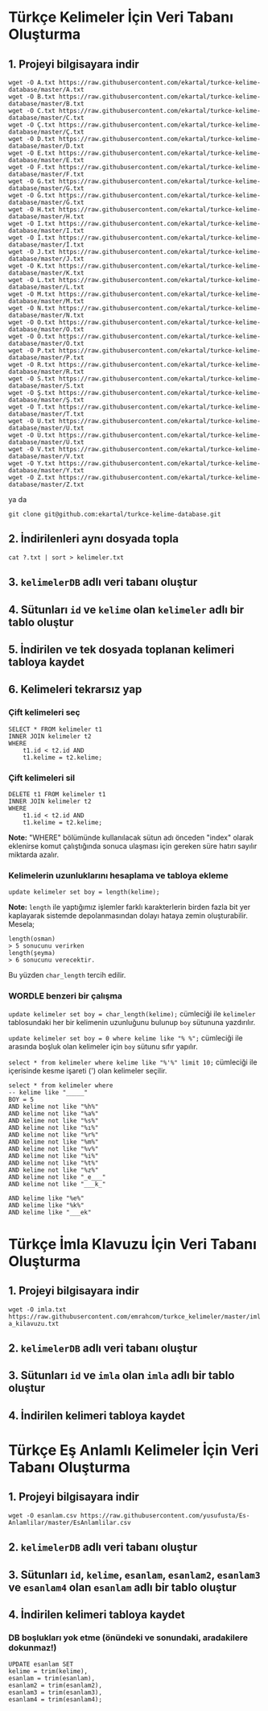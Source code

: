 # Türkçe Kelimeler İçin Veri Tabanı Oluşturma
## 1. Projeyi bilgisayara indir
  ```
  wget -O A.txt https://raw.githubusercontent.com/ekartal/turkce-kelime-database/master/A.txt
  wget -O B.txt https://raw.githubusercontent.com/ekartal/turkce-kelime-database/master/B.txt
  wget -O C.txt https://raw.githubusercontent.com/ekartal/turkce-kelime-database/master/C.txt
  wget -O Ç.txt https://raw.githubusercontent.com/ekartal/turkce-kelime-database/master/Ç.txt
  wget -O D.txt https://raw.githubusercontent.com/ekartal/turkce-kelime-database/master/D.txt
  wget -O E.txt https://raw.githubusercontent.com/ekartal/turkce-kelime-database/master/E.txt
  wget -O F.txt https://raw.githubusercontent.com/ekartal/turkce-kelime-database/master/F.txt
  wget -O G.txt https://raw.githubusercontent.com/ekartal/turkce-kelime-database/master/G.txt
  wget -O Ğ.txt https://raw.githubusercontent.com/ekartal/turkce-kelime-database/master/Ğ.txt
  wget -O H.txt https://raw.githubusercontent.com/ekartal/turkce-kelime-database/master/H.txt
  wget -O I.txt https://raw.githubusercontent.com/ekartal/turkce-kelime-database/master/I.txt
  wget -O İ.txt https://raw.githubusercontent.com/ekartal/turkce-kelime-database/master/İ.txt
  wget -O J.txt https://raw.githubusercontent.com/ekartal/turkce-kelime-database/master/J.txt
  wget -O K.txt https://raw.githubusercontent.com/ekartal/turkce-kelime-database/master/K.txt
  wget -O L.txt https://raw.githubusercontent.com/ekartal/turkce-kelime-database/master/L.txt
  wget -O M.txt https://raw.githubusercontent.com/ekartal/turkce-kelime-database/master/M.txt
  wget -O N.txt https://raw.githubusercontent.com/ekartal/turkce-kelime-database/master/N.txt
  wget -O O.txt https://raw.githubusercontent.com/ekartal/turkce-kelime-database/master/O.txt
  wget -O Ö.txt https://raw.githubusercontent.com/ekartal/turkce-kelime-database/master/Ö.txt
  wget -O P.txt https://raw.githubusercontent.com/ekartal/turkce-kelime-database/master/P.txt
  wget -O R.txt https://raw.githubusercontent.com/ekartal/turkce-kelime-database/master/R.txt
  wget -O S.txt https://raw.githubusercontent.com/ekartal/turkce-kelime-database/master/S.txt
  wget -O Ş.txt https://raw.githubusercontent.com/ekartal/turkce-kelime-database/master/Ş.txt
  wget -O T.txt https://raw.githubusercontent.com/ekartal/turkce-kelime-database/master/T.txt
  wget -O U.txt https://raw.githubusercontent.com/ekartal/turkce-kelime-database/master/U.txt
  wget -O Ü.txt https://raw.githubusercontent.com/ekartal/turkce-kelime-database/master/Ü.txt
  wget -O V.txt https://raw.githubusercontent.com/ekartal/turkce-kelime-database/master/V.txt
  wget -O Y.txt https://raw.githubusercontent.com/ekartal/turkce-kelime-database/master/Y.txt
  wget -O Z.txt https://raw.githubusercontent.com/ekartal/turkce-kelime-database/master/Z.txt
  ```
  ya da
  
  `git clone git@github.com:ekartal/turkce-kelime-database.git`

## 2. İndirilenleri aynı dosyada topla

  `cat ?.txt | sort > kelimeler.txt`

## 3. `kelimelerDB` adlı veri tabanı oluştur

## 4. Sütunları `id` ve `kelime` olan `kelimeler` adlı bir tablo oluştur

## 5. İndirilen ve tek dosyada toplanan kelimeri tabloya kaydet

## 6. Kelimeleri tekrarsız yap

### Çift kelimeleri seç
  ```
  SELECT * FROM kelimeler t1
  INNER JOIN kelimeler t2 
  WHERE 
      t1.id < t2.id AND 
      t1.kelime = t2.kelime;
  ```

### Çift kelimeleri sil
  ```
  DELETE t1 FROM kelimeler t1
  INNER JOIN kelimeler t2 
  WHERE 
      t1.id < t2.id AND 
      t1.kelime = t2.kelime;
  ```
**Note:** "WHERE" bölümünde kullanılacak sütun adı önceden "index" olarak eklenirse komut çalıştığında sonuca ulaşması için gereken süre hatırı sayılır miktarda azalır.

### Kelimelerin uzunluklarını hesaplama ve tabloya ekleme
  ```
  update kelimeler set boy = length(kelime);
  ```
**Note:** `length` ile yaptığımız işlemler farklı karakterlerin birden fazla bit yer kaplayarak sistemde depolanmasından dolayı hataya zemin oluşturabilir. Mesela;
  ```
  length(osman)
  > 5 sonucunu verirken
  length(şeyma)
  > 6 sonucunu verecektir.
  ```
Bu yüzden `char_length` tercih edilir.

### WORDLE benzeri bir çalışma

  `update kelimeler set boy = char_length(kelime);` cümleciği ile `kelimeler` tablosundaki her bir kelimenin uzunluğunu bulunup `boy` sütununa yazdırılır. <br>
  
  `update kelimeler set boy = 0 where kelime like "% %";` cümleciği ile arasında boşluk olan kelimeler için `boy` sütunu sıfır yapılır. <br>
  
  `select * from kelimeler where kelime like "%'%" limit 10;` cümleciği ile içerisinde kesme işareti (') olan kelimeler seçilir.

  ```
  select * from kelimeler where 
  -- kelime like "_____" 
  BOY = 5
  AND kelime not like "%h%"
  AND kelime not like "%a%"
  AND kelime not like "%s%"
  AND kelime not like "%ı%"
  AND kelime not like "%r%"
  AND kelime not like "%m%"
  AND kelime not like "%v%"
  AND kelime not like "%i%"
  AND kelime not like "%t%"
  AND kelime not like "%z%"
  AND kelime not like "_e___"
  AND kelime not like "___k_"

  AND kelime like "%e%"
  AND kelime like "%k%"
  AND kelime like "___ek"
  ```


# Türkçe İmla Klavuzu İçin Veri Tabanı Oluşturma
## 1. Projeyi bilgisayara indir

  `wget -O imla.txt https://raw.githubusercontent.com/emrahcom/turkce_kelimeler/master/imla_kilavuzu.txt`

## 2. `kelimelerDB` adlı veri tabanı oluştur

## 3. Sütunları `id` ve `imla` olan `imla` adlı bir tablo oluştur

## 4. İndirilen kelimeri tabloya kaydet


# Türkçe Eş Anlamlı Kelimeler İçin Veri Tabanı Oluşturma
## 1. Projeyi bilgisayara indir

  `wget -O esanlam.csv https://raw.githubusercontent.com/yusufusta/Es-Anlamlilar/master/EsAnlamlilar.csv`

## 2. `kelimelerDB` adlı veri tabanı oluştur

## 3. Sütunları `id`, `kelime`, `esanlam`, `esanlam2`, `esanlam3` ve `esanlam4` olan `esanlam` adlı bir tablo oluştur

## 4. İndirilen kelimeri tabloya kaydet

### DB boşlukları yok etme (önündeki ve sonundaki, aradakilere dokunmaz!)
  ```
  UPDATE esanlam SET 
  kelime = trim(kelime),
  esanlam = trim(esanlam),
  esanlam2 = trim(esanlam2),
  esanlam3 = trim(esanlam3),
  esanlam4 = trim(esanlam4);
  ```